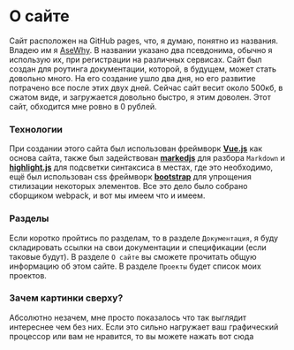 # О сайте
Сайт расположен на GitHub pages, что, я думаю, понятно из названия. Владею им я [AseWhy](https://github.com/AseWhy/). В названии указано два псевдонима, обычно я использую их, при регистрации на различных сервисах. Сайт был создан для роутинга документации, которой, в будущем, может стать довольно много. На его создание ушло два дня, но его развитие потрачено все после этих двух дней. Сейчас сайт весит около 500кб, в сжатом виде, и загружается довольно быстро, я этим доволен. Этот сайт, обходится мне ровно в 0 рублей.

### Технологии
При создании этого сайта был использован фреймворк [**Vue.js**](https://vuejs.org/) как основа сайта, также был задействован [**markedjs**](https://github.com/markedjs/marked) для разбора `Markdown` и [**highlight.js**](https://highlightjs.org/) для подсветки синтаксиса в местах, где это необходимо, ещё был использован css фреймворк [**bootstrap**](https://getbootstrap.com/) для упрощения стилизации некоторых элементов. Все это дело было собрано сборщиком webpack, и вот мы имеем что и имеем.

### Разделы
Если коротко пройтись по разделам, то в разделе `Документация`, я буду складировать ссылки на свои документации и спецификации (если таковые будут). В разделе `О сайте` вы сможете прочитать общую информацию об этом сайте. В разделе `Проекты` будет список моих проектов.

### Зачем картинки сверху?
Абсолютно незачем, мне просто показалось что так выглядит интереснее чем без них. Если это сильно нагружает ваш графический процессор или вам не нравится, то вы можете нажать <span a-hook='ImageHandler.chStatusAll' class='contentlink'>вот сюда</span>
